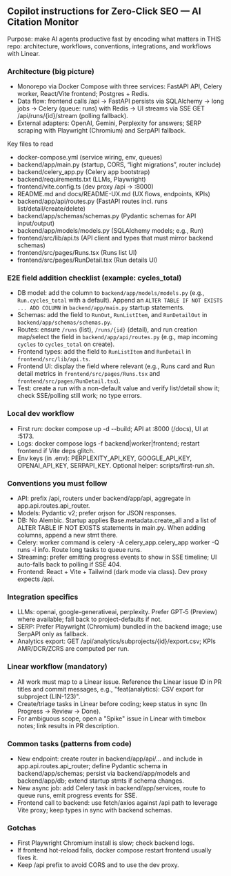 ## Copilot instructions for Zero‑Click SEO — AI Citation Monitor

Purpose: make AI agents productive fast by encoding what matters in THIS repo: architecture, workflows, conventions, integrations, and workflows with Linear.

### Architecture (big picture)
- Monorepo via Docker Compose with three services: FastAPI API, Celery worker, React/Vite frontend; Postgres + Redis.
- Data flow: frontend calls /api → FastAPI persists via SQLAlchemy → long jobs → Celery (queue: runs) with Redis → UI streams via SSE GET /api/runs/{id}/stream (polling fallback).
- External adapters: OpenAI, Gemini, Perplexity for answers; SERP scraping with Playwright (Chromium) and SerpAPI fallback.

Key files to read
- docker-compose.yml (service wiring, env, queues)
- backend/app/main.py (startup, CORS, “light migrations”, router include)
- backend/celery_app.py (Celery app bootstrap)
- backend/requirements.txt (LLMs, Playwright)
- frontend/vite.config.ts (dev proxy /api → :8000)
- README.md and docs/README-UX.md (UX flows, endpoints, KPIs)
 - backend/app/api/routes.py (FastAPI routes incl. runs list/detail/create/delete)
 - backend/app/schemas/schemas.py (Pydantic schemas for API input/output)
 - backend/app/models/models.py (SQLAlchemy models; e.g., Run)
 - frontend/src/lib/api.ts (API client and types that must mirror backend schemas)
 - frontend/src/pages/Runs.tsx (Runs list UI)
 - frontend/src/pages/RunDetail.tsx (Run details UI)

### E2E field addition checklist (example: cycles_total)
- DB model: add the column to `backend/app/models/models.py` (e.g., `Run.cycles_total` with a default). Append an `ALTER TABLE IF NOT EXISTS ... ADD COLUMN` in `backend/app/main.py` startup statements.
- Schemas: add the field to `RunOut`, `RunListItem`, and `RunDetailOut` in `backend/app/schemas/schemas.py`.
- Routes: ensure `/runs` (list), `/runs/{id}` (detail), and run creation map/select the field in `backend/app/api/routes.py` (e.g., map incoming `cycles` to `cycles_total` on create).
- Frontend types: add the field to `RunListItem` and `RunDetail` in `frontend/src/lib/api.ts`.
- Frontend UI: display the field where relevant (e.g., Runs card and Run detail metrics in `frontend/src/pages/Runs.tsx` and `frontend/src/pages/RunDetail.tsx`).
- Test: create a run with a non-default value and verify list/detail show it; check SSE/polling still work; no type errors.

### Local dev workflow
- First run: docker compose up -d --build; API at :8000 (/docs), UI at :5173.
- Logs: docker compose logs -f backend|worker|frontend; restart frontend if Vite deps glitch.
- Env keys (in .env): PERPLEXITY_API_KEY, GOOGLE_API_KEY, OPENAI_API_KEY, SERPAPI_KEY. Optional helper: scripts/first-run.sh.

### Conventions you must follow
- API: prefix /api, routers under backend/app/api, aggregate in app.api.routes.api_router.
- Models: Pydantic v2; prefer orjson for JSON responses.
- DB: No Alembic. Startup applies Base.metadata.create_all and a list of ALTER TABLE IF NOT EXISTS statements in main.py. When adding columns, append a new stmt there.
- Celery: worker command is celery -A celery_app.celery_app worker -Q runs -l info. Route long tasks to queue runs.
- Streaming: prefer emitting progress events to show in SSE timeline; UI auto-falls back to polling if SSE 404.
- Frontend: React + Vite + Tailwind (dark mode via class). Dev proxy expects /api.

### Integration specifics
- LLMs: openai, google-generativeai, perplexity. Prefer GPT‑5 (Preview) where available; fall back to project-defaults if not.
- SERP: Prefer Playwright (Chromium) bundled in the backend image; use SerpAPI only as fallback.
- Analytics export: GET /api/analytics/subprojects/{id}/export.csv; KPIs AMR/DCR/ZCRS are computed per run.

### Linear workflow (mandatory)
- All work must map to a Linear issue. Reference the Linear issue ID in PR titles and commit messages, e.g., "feat(analytics): CSV export for subproject (LIN-123)".
- Create/triage tasks in Linear before coding; keep status in sync (In Progress → Review → Done).
- For ambiguous scope, open a "Spike" issue in Linear with timebox notes; link results in PR description.

### Common tasks (patterns from code)
- New endpoint: create router in backend/app/api/... and include in app.api.routes.api_router; define Pydantic schema in backend/app/schemas; persist via backend/app/models and backend/app/db; extend startup stmts if schema changes.
- New async job: add Celery task in backend/app/services, route to queue runs, emit progress events for SSE.
- Frontend call to backend: use fetch/axios against /api path to leverage Vite proxy; keep types in sync with backend schemas.

### Gotchas
- First Playwright Chromium install is slow; check backend logs.
- If frontend hot-reload fails, docker compose restart frontend usually fixes it.
- Keep /api prefix to avoid CORS and to use the dev proxy.
